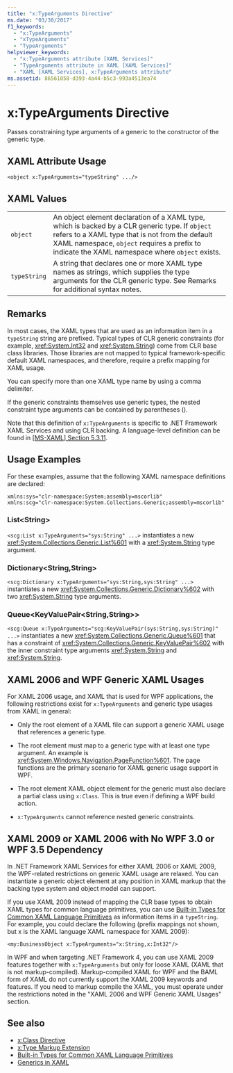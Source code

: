 ```yaml
---
title: "x:TypeArguments Directive"
ms.date: "03/30/2017"
f1_keywords: 
  - "x:TypeArguments"
  - "xTypeArguments"
  - "TypeArguments"
helpviewer_keywords: 
  - "x:TypeArguments attribute [XAML Services]"
  - "TypeArguments attribute in XAML [XAML Services]"
  - "XAML [XAML Services], x:TypeArguments attribute"
ms.assetid: 86561058-d393-4a44-b5c3-993a4513ea74
---
```

# x:TypeArguments Directive
Passes constraining type arguments of a generic to the constructor of the generic type.  
  
## XAML Attribute Usage  
  
```xaml  
<object x:TypeArguments="typeString" .../>  
```  
  
## XAML Values  
  
|||  
|-|-|  
|`object`|An object element declaration of a XAML type, which is backed by a CLR generic type. If `object` refers to a XAML type that is not from the default XAML namespace, `object` requires a prefix to indicate the XAML namespace where `object` exists.|  
|`typeString`|A string that declares one or more XAML type names as strings, which supplies the type arguments for the CLR generic type. See Remarks for additional syntax notes.|  
  
## Remarks  
 In most cases, the XAML types that are used as an information item in a `typeString` string are prefixed. Typical types of CLR generic constraints (for example, <xref:System.Int32> and <xref:System.String>) come from CLR base class libraries. Those libraries are not mapped to typical framework-specific default XAML namespaces, and therefore, require a prefix mapping for XAML usage.  
  
 You can specify more than one XAML type name by using a comma delimiter.  
  
 If the generic constraints themselves use generic types, the nested constraint type arguments can be contained by parentheses ().  
  
 Note that this definition of `x:TypeArguments` is specific to .NET Framework XAML Services and using CLR backing. A language-level definition can be found in [\[MS-XAML\] Section 5.3.11](https://docs.microsoft.com/previous-versions/msp-n-p/ff650760(v=pandp.10)).  
  
## Usage Examples  
 For these examples, assume that the following XAML namespace definitions are declared:  
  
```xaml  
xmlns:sys="clr-namespace:System;assembly=mscorlib"  
xmlns:scg="clr-namespace:System.Collections.Generic;assembly=mscorlib"  
```  
  
### List\<String>  
 `<scg:List x:TypeArguments="sys:String" ...>` instantiates a new <xref:System.Collections.Generic.List%601> with a <xref:System.String> type argument.  
  
### Dictionary\<String,String>  
 `<scg:Dictionary x:TypeArguments="sys:String,sys:String" ...>` instantiates a new <xref:System.Collections.Generic.Dictionary%602> with two <xref:System.String> type arguments.  
  
### Queue<KeyValuePair\<String,String>>  
 `<scg:Queue x:TypeArguments="scg:KeyValuePair(sys:String,sys:String)" ...>` instantiates a new <xref:System.Collections.Generic.Queue%601> that has a constraint of <xref:System.Collections.Generic.KeyValuePair%602> with the inner constraint type arguments <xref:System.String> and <xref:System.String>.  
  
## XAML 2006 and WPF Generic XAML Usages  
 For XAML 2006 usage, and XAML that is used for WPF applications, the following restrictions exist for `x:TypeArguments` and generic type usages from XAML in general:  
  
- Only the root element of a XAML file can support a generic XAML usage that references a generic type.  
  
- The root element must map to a generic type with at least one type argument. An example is <xref:System.Windows.Navigation.PageFunction%601>. The page functions are the primary scenario for XAML generic usage support in WPF.  
  
- The root element XAML object element for the generic must also declare a partial class using `x:Class`. This is true even if defining a WPF build action.  
  
- `x:TypeArguments` cannot reference nested generic constraints.  
  
## XAML 2009 or XAML 2006 with No WPF 3.0 or WPF 3.5 Dependency  
 In .NET Framework XAML Services for either XAML 2006 or XAML 2009, the WPF-related restrictions on generic XAML usage are relaxed. You can instantiate a generic object element at any position in XAML markup that the backing type system and object model can support.  
  
 If you use XAML 2009 instead of mapping the CLR base types to obtain XAML types for common language primitives, you can use [Built-in Types for Common XAML Language Primitives](types-for-primitives.md) as information items in a `typeString`. For example, you could declare the following (prefix mappings not shown, but x is the XAML language XAML namespace for XAML 2009):  
  
```xaml  
<my:BusinessObject x:TypeArguments="x:String,x:Int32"/>  
```  
  
 In WPF and when targeting .NET Framework 4, you can use XAML 2009 features together with `x:TypeArguments` but only for loose XAML (XAML that is not markup-compiled). Markup-compiled XAML for WPF and the BAML form of XAML do not currently support the XAML 2009 keywords and features. If you need to markup compile the XAML, you must operate under the restrictions noted in the "XAML 2006 and WPF Generic XAML Usages" section.  
  
## See also

- [x:Class Directive](x-class-directive.md)
- [x:Type Markup Extension](x-type-markup-extension.md)
- [Built-in Types for Common XAML Language Primitives](types-for-primitives.md)
- [Generics in XAML](generics.md)
